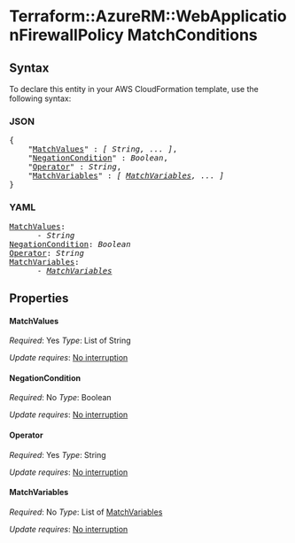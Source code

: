 # Terraform::AzureRM::WebApplicationFirewallPolicy MatchConditions

## Syntax

To declare this entity in your AWS CloudFormation template, use the following syntax:

### JSON

<pre>
{
    "<a href="#matchvalues" title="MatchValues">MatchValues</a>" : <i>[ String, ... ]</i>,
    "<a href="#negationcondition" title="NegationCondition">NegationCondition</a>" : <i>Boolean</i>,
    "<a href="#operator" title="Operator">Operator</a>" : <i>String</i>,
    "<a href="#matchvariables" title="MatchVariables">MatchVariables</a>" : <i>[ <a href="matchconditions-matchvariables.md">MatchVariables</a>, ... ]</i>
}
</pre>

### YAML

<pre>
<a href="#matchvalues" title="MatchValues">MatchValues</a>: <i>
      - String</i>
<a href="#negationcondition" title="NegationCondition">NegationCondition</a>: <i>Boolean</i>
<a href="#operator" title="Operator">Operator</a>: <i>String</i>
<a href="#matchvariables" title="MatchVariables">MatchVariables</a>: <i>
      - <a href="matchconditions-matchvariables.md">MatchVariables</a></i>
</pre>

## Properties

#### MatchValues

_Required_: Yes
_Type_: List of String

_Update requires_: [No interruption](https://docs.aws.amazon.com/AWSCloudFormation/latest/UserGuide/using-cfn-updating-stacks-update-behaviors.html#update-no-interrupt)

#### NegationCondition

_Required_: No
_Type_: Boolean

_Update requires_: [No interruption](https://docs.aws.amazon.com/AWSCloudFormation/latest/UserGuide/using-cfn-updating-stacks-update-behaviors.html#update-no-interrupt)

#### Operator

_Required_: Yes
_Type_: String

_Update requires_: [No interruption](https://docs.aws.amazon.com/AWSCloudFormation/latest/UserGuide/using-cfn-updating-stacks-update-behaviors.html#update-no-interrupt)

#### MatchVariables

_Required_: No
_Type_: List of <a href="matchconditions-matchvariables.md">MatchVariables</a>

_Update requires_: [No interruption](https://docs.aws.amazon.com/AWSCloudFormation/latest/UserGuide/using-cfn-updating-stacks-update-behaviors.html#update-no-interrupt)

